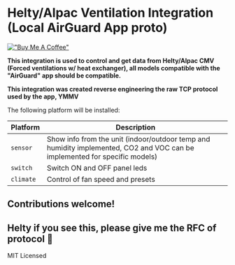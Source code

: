 # Helty/Alpac Ventilation Integration (Local AirGuard App proto)
[!["Buy Me A Coffee"](https://www.buymeacoffee.com/assets/img/custom_images/orange_img.png)](https://www.buymeacoffee.com/matteomanzoni)

**This integration is used to control and get data from Helty/Alpac CMV (Forced ventilations w/ heat exchanger), all models compatible with the "AirGuard" app should be compatible.**

**This integration was created reverse engineering the raw TCP protocol used by the app, YMMV**

The following platform will be installed:

Platform | Description
-- | --
`sensor` | Show info from the unit (indoor/outdoor temp and humidity implemented, CO2 and VOC can be implemented for specific models)
`switch` | Switch ON and OFF panel leds
`climate` | Control of fan speed and presets

## Contributions welcome!

## Helty if you see this, please give me the RFC of protocol :pray:

MIT Licensed
